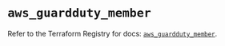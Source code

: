 # `aws_guardduty_member`

Refer to the Terraform Registry for docs: [`aws_guardduty_member`](https://registry.terraform.io/providers/hashicorp/aws/6.9.0/docs/resources/guardduty_member).
